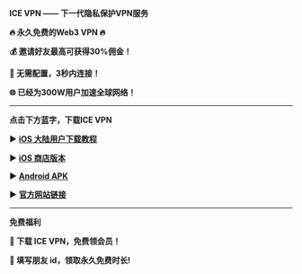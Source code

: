 **ICE VPN —— 下一代隐私保护VPN服务**

**🔥 永久免费的Web3 VPN 🔥**

**💰 邀请好友最高可获得30%佣金！**

**🚀 无需配置，3秒内连接！**

**🌐 已经为300W用户加速全球网络！**


****
**点击下方蓝字，下载ICE VPN**

▶️ [**iOS 大陆用户下载教程**](https://github.com/ICE-ShieldNetwork/ICE-VPN/wiki/IOS%E7%89%88%E6%9C%AC%E4%B8%8B%E8%BD%BD%E6%95%99%E7%A8%8B)

▶️ [**iOS 商店版本**](https://apps.apple.com/us/app/ice-vpn/id6447135613?l=zh-Hans-CN)

▶️ [**Android APK**](https://raw.githubusercontent.com/ICE-ShieldNetwork/ICE-VPN/main/Ice_VPN_v2.0.3_11070249_normal_release.apk)

▶️ [**官方网站链接**](https://www.icevpn.app)

***
**免费福利**

**🎁 下载 ICE VPN，免费领会员！**

**🎁 填写朋友 id，领取永久免费时长!**
